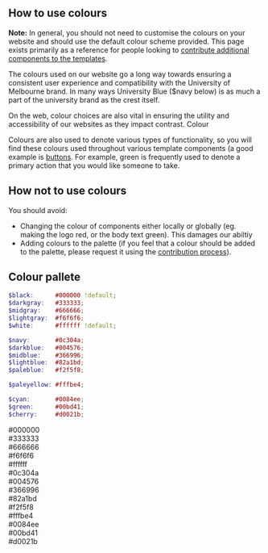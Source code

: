## How to use colours

**Note:** In general, you should not need to customise the colours on your website and should use the default colour scheme provided. This page exists primarily as a reference for people looking to [contribute additional components to the templates](#). 

The colours used on our website go a long way towards ensuring a consistent user experience and compatibility with the University of Melbourne brand. In many ways University Blue ($navy below) is as much a part of the university brand as the crest itself. 

On the web, colour choices are also vital in ensuring the utility and accessibility of our websites as they impact contrast. Colour

Colours are also used to denote various types of functionality, so you will find these colours used throughout various template components (a good example is [buttons](todo-buttons). For example, green is frequently used to denote a primary action that you would like someone to take.

## How not to use colours

You should avoid: 

* Changing the colour of components either locally or globally (eg. making the logo red, or the body text green). This damages our abiltiy
* Adding colours to the palette (if you feel that a colour should be added to the palette, please request it using the [contribution process](#)).


## Colour pallete

```scss
$black:      #000000 !default;
$darkgray:   #333333;
$midgray:    #666666;
$lightgray:  #f6f6f6;
$white:      #ffffff !default;

$navy:       #0c304a;
$darkblue:   #004576;
$midblue:    #366996;
$lightblue:  #82a1bd;
$paleblue:   #f2f5f8;

$paleyellow: #fffbe4;

$cyan:       #0084ee;
$green:      #00bd41;
$cherry:     #d0021b;
```
<div class="square black">#000000</div>
<div class="square darkgray">#333333</div>
<div class="square midgray">#666666</div>
<div class="square lightgray">#f6f6f6</div>
<div class="square white">#ffffff</div>

<div class="square navy">#0c304a</div>
<div class="square darkblue">#004576</div>
<div class="square midblue">#366996</div>
<div class="square lightblue">#82a1bd</div>
<div class="square paleblue">#f2f5f8</div>

<div class="square paleyellow">#fffbe4</div>

<div class="square cyan">#0084ee</div>
<div class="square green">#00bd41</div>
<div class="square cherry">#d0021b</div>
